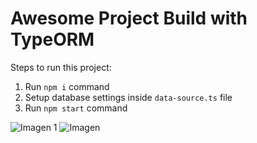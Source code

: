 # Awesome Project Build with TypeORM

Steps to run this project:

1. Run `npm i` command
2. Setup database settings inside `data-source.ts` file
3. Run `npm start` command


![Imagen 1](images/get.jpg) 
![Imagen ](images/post.jpg)